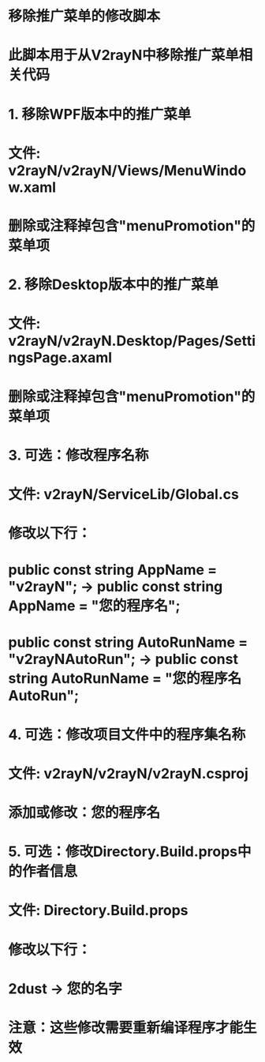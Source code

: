 # 移除推广菜单的修改脚本

# 此脚本用于从V2rayN中移除推广菜单相关代码

# 1. 移除WPF版本中的推广菜单
# 文件: v2rayN/v2rayN/Views/MenuWindow.xaml
# 删除或注释掉包含"menuPromotion"的菜单项

# 2. 移除Desktop版本中的推广菜单
# 文件: v2rayN/v2rayN.Desktop/Pages/SettingsPage.axaml
# 删除或注释掉包含"menuPromotion"的菜单项

# 3. 可选：修改程序名称
# 文件: v2rayN/ServiceLib/Global.cs
# 修改以下行：
# public const string AppName = "v2rayN"; -> public const string AppName = "您的程序名";
# public const string AutoRunName = "v2rayNAutoRun"; -> public const string AutoRunName = "您的程序名AutoRun";

# 4. 可选：修改项目文件中的程序集名称
# 文件: v2rayN/v2rayN/v2rayN.csproj
# 添加或修改：<AssemblyName>您的程序名</AssemblyName>

# 5. 可选：修改Directory.Build.props中的作者信息
# 文件: Directory.Build.props
# 修改以下行：
# <Author>2dust</Author> -> <Author>您的名字</Author>

# 注意：这些修改需要重新编译程序才能生效